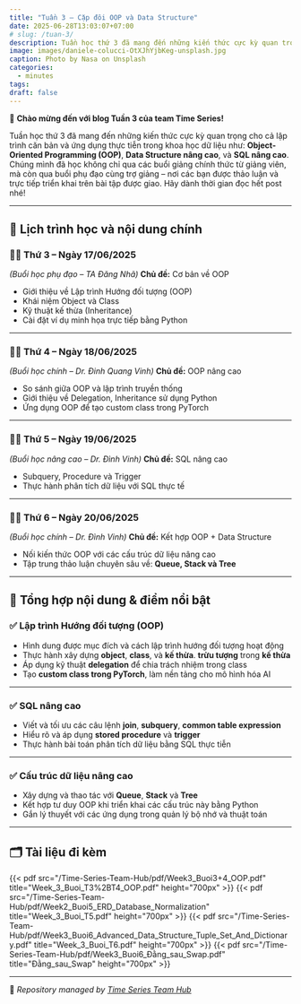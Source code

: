 ```yaml
---
title: "Tuần 3 – Cặp đôi OOP và Data Structure"
date: 2025-06-28T13:03:07+07:00
# slug: /tuan-3/
description: Tuần học thứ 3 đã mang đến những kiến thức cực kỳ quan trọng cho cả lập trình căn bản và ứng dụng thực tiễn
image: images/daniele-colucci-OtXJhYjbKeg-unsplash.jpg
caption: Photo by Nasa on Unsplash
categories:
  - minutes
tags:
draft: false
---
```


🎉 **Chào mừng đến với blog Tuần 3 của team Time Series!**

Tuần học thứ 3 đã mang đến những kiến thức cực kỳ quan trọng cho cả lập trình căn bản và ứng dụng thực tiễn trong khoa học dữ liệu như: **Object-Oriented Programming (OOP)**, **Data Structure nâng cao**, và **SQL nâng cao**. Chúng mình đã học không chỉ qua các buổi giảng chính thức từ giảng viên, mà còn qua buổi phụ đạo cùng trợ giảng – nơi các bạn được thảo luận và trực tiếp triển khai trên bài tập được giao. Hãy dành thời gian đọc hết post nhé!

---

## 📅 **Lịch trình học và nội dung chính**

### 🧑‍🏫 **Thứ 3 – Ngày 17/06/2025**

_(Buổi học phụ đạo – TA Đăng Nhã)_
**Chủ đề:** Cơ bản về OOP

- Giới thiệu về Lập trình Hướng đối tượng (OOP)
- Khái niệm Object và Class
- Kỹ thuật kế thừa (Inheritance)
- Cài đặt ví dụ minh họa trực tiếp bằng Python

---

### 👨‍🏫 **Thứ 4 – Ngày 18/06/2025**

_(Buổi học chính – Dr. Đinh Quang Vinh)_
**Chủ đề:** OOP nâng cao

- So sánh giữa OOP và lập trình truyền thống
- Giới thiệu về Delegation, Inheritance sử dụng Python
- Ứng dụng OOP để tạo custom class trong PyTorch

---

### 🧑‍🏫 **Thứ 5 – Ngày 19/06/2025**

_(Buổi học nâng cao – Dr. Đình Vinh)_
**Chủ đề:** SQL nâng cao

- Subquery, Procedure và Trigger
- Thực hành phân tích dữ liệu với SQL thực tế

---

### 👨‍🏫 **Thứ 6 – Ngày 20/06/2025**

_(Buổi học chính – Dr. Đình Vinh)_
**Chủ đề:** Kết hợp OOP + Data Structure

- Nối kiến thức OOP với các cấu trúc dữ liệu nâng cao
- Tập trung thảo luận chuyên sâu về: **Queue, Stack và Tree**

---

## 📌 **Tổng hợp nội dung & điểm nổi bật**

### ✅ **Lập trình Hướng đối tượng (OOP)**

- Hình dung được mục đích và cách lập trình hướng đối tượng hoạt động
- Thực hành xây dựng **object**, **class**, và **kế thừa**. **trừu tượng** trong **kế thừa**
- Áp dụng kỹ thuật **delegation** để chia trách nhiệm trong class
- Tạo **custom class trong PyTorch**, làm nền tảng cho mô hình hóa AI

---

### ✅ **SQL nâng cao**

- Viết và tối ưu các câu lệnh **join**, **subquery**, **common table expression**
- Hiểu rõ và áp dụng **stored procedure** và **trigger**
- Thực hành bài toán phân tích dữ liệu bằng SQL thực tiễn

---

### ✅ **Cấu trúc dữ liệu nâng cao**

- Xây dựng và thao tác với **Queue**, **Stack** và **Tree**
- Kết hợp tư duy OOP khi triển khai các cấu trúc này bằng Python
- Gắn lý thuyết với các ứng dụng trong quản lý bộ nhớ và thuật toán

---

## 🗂 **Tài liệu đi kèm**

{{< pdf src="/Time-Series-Team-Hub/pdf/Week3_Buoi3+4_OOP.pdf" title="Week_3_Buoi_T3%2BT4_OOP.pdf" height="700px" >}}
{{< pdf src="/Time-Series-Team-Hub/pdf/Week2_Buoi5_ERD_Database_Normalization" title="Week_3_Buoi_T5.pdf" height="700px" >}}
{{< pdf src="/Time-Series-Team-Hub/pdf/Week3_Buoi6_Advanced_Data_Structure_Tuple_Set_And_Dictionary.pdf" title="Week_3_Buoi_T6.pdf" height="700px" >}}
{{< pdf src="/Time-Series-Team-Hub/pdf/Week3_Buoi6_Đằng_sau_Swap.pdf" title="Đằng_sau_Swap" height="700px" >}}


---

🧠 _Repository managed by [Time Series Team Hub](https://github.com/Jennifer1907/Time-Series-Team-Hub)_
